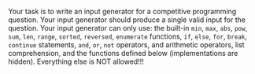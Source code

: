 Your task is to write an input generator for a competitive programming question.
Your input generator should produce a single valid input for the question.
Your input generator can only use:
    the built-in `min`, `max`, `abs`, `pow`, `sum`, `len`, `range`,
    `sorted`, `reversed`, `enumerate` functions,
    `if`, `else`, `for`, `break`, `continue` statements,
    `and`, `or`, `not` operators, and arithmetic operators,
    list comprehension,
    and the functions defined below (implementations are hidden).
    Everything else is NOT allowed!!!

